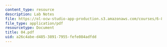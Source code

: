 ```yaml
---
content_type: resource
description: Lab Notes
file: https://ol-ocw-studio-app-production.s3.amazonaws.com/courses/6-821-programming-languages-fall-2002/a26c4abed48538917955fefe084adfdd_04.pdf
file_type: application/pdf
resourcetype: Document
title: 04.pdf
uid: a26c4abe-d485-3891-7955-fefe084adfdd
---
```

